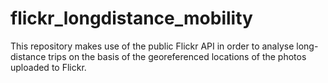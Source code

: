 # flickr_longdistance_mobility
This repository makes use of the public Flickr API in order to analyse long-distance trips on the basis of the georeferenced locations of the photos uploaded to Flickr. 
